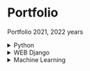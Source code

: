 # Portfolio
Portfolio 2021, 2022 years

<details>
<summary>Python</summary>
<!--
# Python
-->

<details>
<summary>Игра 15</summary>
<!--
## Игра 15
-->
Простая игра в 15. 
Минимальный графический интерфейс позволяет
сохранить/загрузить позицию из файла, сгенерировать случайную
позицию, выбрать цвет и шрифт кнопок. Управление кликом мыши.

![Игра 15](Python/game_15/interface_15.png)

</details>

<details>
<summary>Скринсейвер</summary>
<!--
## Скринсейвер
-->
Второе задание второй недели курса Погружение в Python МФТИ на Coursera.
Описание управления - F1.

![Скринсейвер](Python/screensaver/control.png)

Демо gif.

![Скринсейвер](Python/screensaver/example.gif)

</details>

</details>

<!-- 
# Python и C

## C из Python

## Python из C
-->

<details>
<summary>WEB Django</summary>
<!--
# WEB Django
-->

</details>

<details>
<summary>Machine Learning</summary>
<!--
# ML
-->
<details>
<summary>Диаграммы по DataSet FIFA</summary>
<!--
## Диаграммы по DataSet FIFA
-->
Первое задание второй недели курса Python для анализа данных МФТИ на Coursera.
coursera_ds.yml - настроечный файл среды в Anaconda.

![Диаграммы по DataSet FIFA](Machine_Learning/Diagrams_DataSet_FIFA/The_total_value_of_club_players.png)

</details>

<details>
<summary>Курсовой по нейронным сетям</summary>
<!--
## Курсовой по нейронным сетям
-->
Курсовой проект курса Python для анализа данных МФТИ на Coursera.
</details>

<details>
<summary>Обработка dataset с Caggle</summary>
<!--
## Обработка dataset с Caggle
-->

</details>

</details>